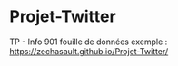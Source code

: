 # Projet-Twitter
TP - Info 901 fouille de données
exemple : https://zechasault.github.io/Projet-Twitter/
